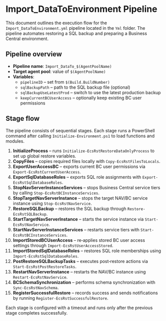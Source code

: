 # Import_DataToEnvironment Pipeline

This document outlines the execution flow for the `Import_DataToEnvironment.yml` pipeline located in the `Yml` folder.  The pipeline automates restoring a SQL backup and preparing a Business Central environment.

## Pipeline overview

- **Pipeline name**: `Import_DataTo_$(AgentPoolName)`
- **Target agent pool**: value of `$(AgentPoolName)`
- **Variables**:
  - `pipelineID` – set from `$(Build.BuildNumber)`
  - `sqlBackupPath` – path to the SQL backup file (optional)
  - `sqlBackupUseLatestProd` – switch to use the latest production backup
  - `keepCurrentBCUserAccess` – optionally keep existing BC user permissions

## Stage flow

The pipeline consists of sequential stages. Each stage runs a PowerShell command after calling `Initialize-Environment.ps1` to load functions and modules.

1. **InitializeProcess** – runs `Initialize-EcsRstRestoreDataOnlyProcess` to set up global restore variables.
2. **CopyFiles** – copies required files locally with `Copy-EcsRstFilesToLocals`.
3. **ExportUserAccessBC** – exports current BC user permissions via `Export-EcsRstCurrentUserAccess`.
4. **ExportSqlDatabaseRoles** – exports SQL role assignments with `Export-EcsRstSqlDatabaseRoles`.
5. **StopNavServerInstanceServices** – stops Business Central service tiers by calling `Stop-EcsRstBCInstanceServices`.
6. **StopTargetNavServerInstance** – stops the target NAV/BC service instance using `Stop-EcsRstNavService`.
7. **RestoreSQLBackup** – restores the SQL backup through `Restore-EcsRstSQLBackup`.
8. **StartTargetNavServerInstance** – starts the service instance via `Start-EcsRstNavService`.
9. **StartNavServerInstanceServices** – restarts service tiers with `Start-EcsRstBCInstanceServices`.
10. **ImportStoredBCUserAccess** – re‑applies stored BC user access settings through `Import-EcsRstUserAccessStored`.
11. **ImportStoredSqlDatabaseRoles** – restores SQL role memberships using `Import-EcsRstSqlDatabaseRoles`.
12. **PostRestoreSQLBackupTasks** – executes post‑restore actions via `Start-EcsRstPostRestoreTasks`.
13. **RestartNavServerInstance** – restarts the NAV/BC instance using `Restart-EcsRstNavService`.
14. **BCSchemaSynchronization** – performs schema synchronization with `Sync-EcsRstNavSchema`.
15. **RegisterSuccessfulRestore** – records success and sends notifications by running `Register-EcsRstSuccessfulRestore`.

Each stage is configured with a timeout and runs only after the previous stage completes successfully.
